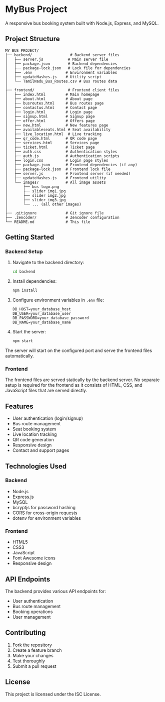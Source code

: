 # MyBus Project

A responsive bus booking system built with Node.js, Express, and MySQL.

## Project Structure

```
MY BUS PROJECT/
├── backend/                 # Backend server files
│   ├── server.js           # Main server file
│   ├── package.json        # Backend dependencies
│   ├── package-lock.json   # Lock file for dependencies
│   ├── .env               # Environment variables
│   ├── updateHashes.js    # Utility script
│   └── TamilNadu_Bus_Routes.csv # Bus routes data
│
├── frontend/               # Frontend client files
│   ├── index.html         # Main homepage
│   ├── about.html         # About page
│   ├── busroutes.html     # Bus routes page
│   ├── contactus.html     # Contact page
│   ├── login.html         # Login page
│   ├── signup.html        # Signup page
│   ├── offer.html         # Offers page
│   ├── new.html           # New features page
│   ├── availableseats.html # Seat availability
│   ├── live_location.html  # Live tracking
│   ├── qr_code.html       # QR code page
│   ├── services.html      # Services page
│   ├── ticket.html        # Ticket page
│   ├── auth.css           # Authentication styles
│   ├── auth.js            # Authentication scripts
│   ├── login.css          # Login page styles
│   ├── package.json       # Frontend dependencies (if any)
│   ├── package-lock.json  # Frontend lock file
│   ├── server.js          # Frontend server (if needed)
│   ├── updateHashes.js    # Frontend utility
│   └── images/            # All image assets
│       ├── bus logo.png
│       ├── slider img1.jpg
│       ├── slider img2.jpg
│       ├── slider img3.jpg
│       └── ... (all other images)
│
├── .gitignore             # Git ignore file
├── .zencoder/             # Zencoder configuration
└── README.md              # This file
```

## Getting Started

### Backend Setup

1. Navigate to the backend directory:
   ```bash
   cd backend
   ```

2. Install dependencies:
   ```bash
   npm install
   ```

3. Configure environment variables in `.env` file:
   ```
   DB_HOST=your_database_host
   DB_USER=your_database_user
   DB_PASSWORD=your_database_password
   DB_NAME=your_database_name
   ```

4. Start the server:
   ```bash
   npm start
   ```

The server will start on the configured port and serve the frontend files automatically.

### Frontend

The frontend files are served statically by the backend server. No separate setup is required for the frontend as it consists of HTML, CSS, and JavaScript files that are served directly.

## Features

- User authentication (login/signup)
- Bus route management
- Seat booking system
- Live location tracking
- QR code generation
- Responsive design
- Contact and support pages

## Technologies Used

### Backend
- Node.js
- Express.js
- MySQL
- bcryptjs for password hashing
- CORS for cross-origin requests
- dotenv for environment variables

### Frontend
- HTML5
- CSS3
- JavaScript
- Font Awesome icons
- Responsive design

## API Endpoints

The backend provides various API endpoints for:
- User authentication
- Bus route management
- Booking operations
- User management

## Contributing

1. Fork the repository
2. Create a feature branch
3. Make your changes
4. Test thoroughly
5. Submit a pull request

## License

This project is licensed under the ISC License.